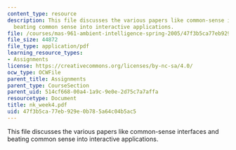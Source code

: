 ```yaml
---
content_type: resource
description: This file discusses the various papers like common-sense interfaces and
  beating common sense into interactive applications.
file: /courses/mas-961-ambient-intelligence-spring-2005/47f3b5ca77eb929e0b785a64c04b5ac5_nk_week4.pdf
file_size: 44872
file_type: application/pdf
learning_resource_types:
- Assignments
license: https://creativecommons.org/licenses/by-nc-sa/4.0/
ocw_type: OCWFile
parent_title: Assignments
parent_type: CourseSection
parent_uid: 514cf668-00a4-1a9c-9e0e-2d75c7a7affa
resourcetype: Document
title: nk_week4.pdf
uid: 47f3b5ca-77eb-929e-0b78-5a64c04b5ac5
---
```

This file discusses the various papers like common-sense interfaces and beating common sense into interactive applications.